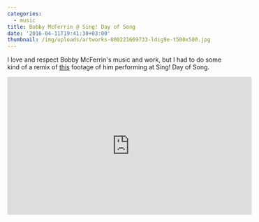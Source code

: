 ```yaml
---
categories:
  - music
title: Bobby McFerrin @ Sing! Day of Song
date: '2016-04-11T19:41:30+03:00'
thumbnail: /img/uploads/artworks-000221669733-ldig9e-t500x500.jpg
---
```

I love and respect Bobby McFerrin's music and work, but I had to do some kind of a remix of [this](https://www.youtube.com/watch?v=81uJZIF9TCs) footage of him performing at Sing! Day of Song.

<iframe src="https://www.facebook.com/plugins/video.php?href=https%3A%2F%2Fwww.facebook.com%2Fquidbop%2Fvideos%2F1013915875352527%2F&show_text=0&width=560" width="560" height="315" style="border:none;overflow:hidden" scrolling="no" frameborder="0" allowTransparency="true" allowFullScreen="true"></iframe>

